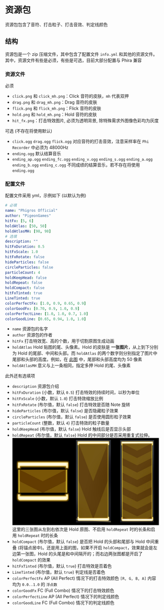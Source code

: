 # 资源包

资源包包含了音符、打击粒子、打击音效、判定线颜色

## 结构

资源包是一个 zip 压缩文件，其中包含了配置文件 `info.yml` 和其他的资源文件。其中，资源文件有些是必须，有些是可选，目前大部分配置与 Phira 兼容

### 资源文件

必须

- `click.png` 和 `click_mh.png`：Click 音符的皮肤，`mh` 代表双押
- `drag.png` 和 `drag_mh.png`：Drag 音符的皮肤
- `flick.png` 和 `flick_mh.png`：Flick 音符的皮肤
- `hold.png` 和 `hold_mh.png`：Hold 音符的皮肤
- `hit_fx.png`：打击特效图片, 必须为透明背景, 除特殊需求外图像色彩均为灰度

可选 (不存在将使用默认)

- `click.ogg` `drag.ogg` `flick.ogg` 对应音符的打击音效，注意采样率在 `Phi Recorder` 中必须为 48000Hz
- `ending.ogg` 默认结算音乐
- `ending_ap.ogg` `ending_fc.ogg` `ending_v.ogg` `ending_s.ogg` `ending_a.ogg` `ending_b.ogg` `ending_c.ogg` 不同成绩的结算音乐，若不存在将使用 `ending.ogg`

### 配置文件

配置文件采用 yml，示例如下 (以默认为例)

```yml
# 必填
name: "Phigros Official"
author: "PigeonGames"
hitFx: [5, 6]
holdAtlas: [50, 50]
holdAtlasMH: [98, 98]
# 选填
description: ""
hitFxDuration: 0.5
hitFxScale: 1.0
hitFxRotate: false
hideParticles: false
circleParticles: false
particleCount: 4
holdKeepHead: false
holdRepeat: false
holdCompact: false
hitFxTinted: true
LineTinted: true
colorPerfectFx: [1.0, 0.9, 0.65, 0.9]
colorGoodFx: [0.70, 0.9, 1.0, 0.9]
colorPerfectLine: [1.0, 1.0, 0.7, 1.0]
colorGoodLine: [0.65, 0.94, 1.0, 1.0]
```

- `name` 资源包的名字
- `author` 资源包的作者
- `hitFx` 打击特效宽、高的个数，用于切割原图生成动画
- `holdAtlas` Hold 贴图的尾、头像素。Hold 的皮肤是 **一张图片**，从上到下分别为 Hold 的尾部、中间和头部。而 `holdAtlas` 的两个数字则分别指定了图片中尾部和头部的高度。例如，在 [此图](image/hold.png) 中，尾部和头部高度均为 50 像素
- `holdAtlasMH` 意义与上一条相同，指定多押 Hold 的尾、头像素

此外还有选填项

- `description` 资源包介绍
- `hitFxDuration` (小数，默认 `0.5`)  打击特效的持续时间，以秒为单位
- `hitFxScale` (小数，默认 `1.0`)  打击特效缩放比例
- `hitFxRotate` (布尔值，默认 `false`)  打击特效是否随 Note 旋转
- `hideParticles` (布尔值，默认 `false`)  是否隐藏粒子效果
- `circleParticles` (布尔值，默认 `false`)  是否使用圆形粒子效果
- `particleCount` (整数，默认 `4`)  打击特效的粒子数量
- `holdKeepHead` (布尔值，默认 `false`)  Hold 触线后是否显示头部
- `holdRepeat` (布尔值，默认 `false`)  Hold 的中间部分是否采用重复式拉伸。![Image](image/hold_repeat.jpg) 这里的三张图从左到右依次是 Hold 原图、不启用 `holdRepeat` 时的长条和启用 `holdRepeat` 时的长条
- `holdCompact` (布尔值，默认 `false`)  是否把 Hold 的头部和尾部与 Hold 中间重叠 (将锚点居中)。还是用上面的图，如果不开启 `holdCompact`，效果就会是左边第一张图，Hold 的头尾是和中间隔开的；而右边两张图都是开启了 `holdCompact` 的效果
- `hitFxTinted` (布尔值，默认 `true`)  打击特效是否着色
- `LineTinted` (布尔值，默认 `true`)  判定线是否着色
- `colorPerfectFx` AP (All Perfect) 情况下的打击特效颜色 `[R, G, B, A]` 内容均为 `0.0..1.0` 的 `浮点数`
- `colorGoodFx` FC (Full Combo)  情况下的打击特效颜色
- `colorPerfectLine` AP (All Perfect)  情况下的判定线颜色
- `colorGoodLine` FC (Full Combo)  情况下的判定线颜色
